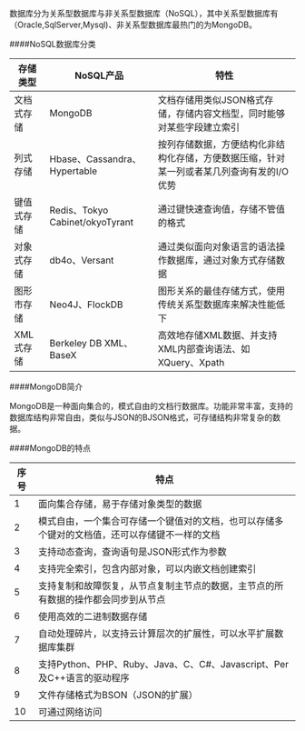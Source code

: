 数据库分为关系型数据库与非关系型数据库（NoSQL），其中关系型数据库有（Oracle,SqlServer,Mysql)、非关系型数据库最热门的为MongoDB。

####NoSQL数据库分类

|存储类型|NoSQL产品|特性|
|--------|---------|-----|
|文档式存储|MongoDB|文档存储用类似JSON格式存储，存储内容文档型，同时能够对某些字段建立索引|
|列式存储|Hbase、Cassandra、Hypertable|按列存储数据，方便结构化非结构化存储，方便数据压缩，针对某一列或者某几列查询有发的I/O优势|
|键值式存储|Redis、Tokyo Cabinet/okyoTyrant|通过键快速查询值，存储不管值的格式|
|对象式存储|db4o、Versant|通过类似面向对象语言的语法操作数据库，通过对象方式存储数据|
|图形市存储|Neo4J、FlockDB|图形关系的最佳存储方式，使用传统关系型数据库来解决性能低下|
|XML式存储|Berkeley DB XML、BaseX|高效地存储XML数据、并支持XML内部查询语法、如XQuery、Xpath|

####MongoDB简介

MongoDB是一种面向集合的，模式自由的文档行数据库。功能非常丰富，支持的数据库结构非常自由，类似与JSON的BJSON格式，可存储结构非常复杂的数据。

####MongoDB的特点

|序号|特点|
|-----|----|
|1|面向集合存储，易于存储对象类型的数据|
|2|模式自由，一个集合可存储一个键值对的文档，也可以存储多个键对的文档值，还可以存储键不一样的文档|
|3|支持动态查询，查询语句是JSON形式作为参数|
|4|支持完全索引，包含内部对象，可以内嵌文档创建索引|
|5|支持复制和故障恢复，从节点复制主节点的数据，主节点的所有数据的操作都会同步到从节点|
|6|使用高效的二进制数据存储|
|7|自动处理碎片，以支持云计算层次的扩展性，可以水平扩展数据库集群|
|8|支持Python、PHP、Ruby、Java、C、C#、Javascript、Per及C++语言的驱动程序|
|9|文件存储格式为BSON（JSON的扩展）|
|10|可通过网络访问|
